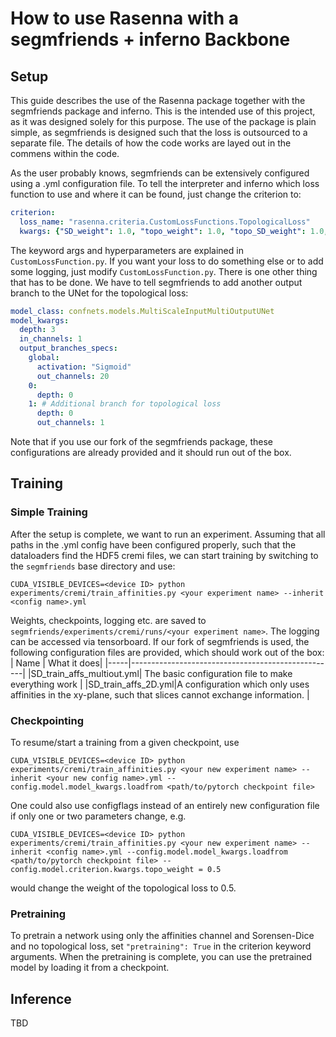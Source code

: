 # How to use Rasenna with a segmfriends + inferno Backbone

## Setup
This guide describes the use of the Rasenna package together with the segmfriends package and inferno. This is the intended use of this project, as it was designed solely for this purpose. The use of the package is plain simple, as segmfriends is designed such that the loss is outsourced to a separate file.
The details of how the code works are layed out in the commens within the code.

As the user probably knows, segmfriends can be extensively configured using a .yml configuration file.
To tell the interpreter and inferno which loss function to use and where it can be found, just change the criterion to:
```YAML
criterion:
  loss_name: "rasenna.criteria.CustomLossFunctions.TopologicalLoss"
  kwargs: {"SD_weight": 1.0, "topo_weight": 1.0, "topo_SD_weight": 1.0, "pretraining": False}
```
The keyword args and hyperparameters are explained in ```CustomLossFunction.py```. If you want your loss to do something else or to add some logging, just modify ```CustomLossFunction.py```.
There is one other thing that has to be done. We have to tell segmfriends to add another output branch to the UNet for the topological loss:

```YAML
model_class: confnets.models.MultiScaleInputMultiOutputUNet
model_kwargs:
  depth: 3
  in_channels: 1
  output_branches_specs: 
    global:
      activation: "Sigmoid"
      out_channels: 20
    0:
      depth: 0
    1: # Additional branch for topological loss
      depth: 0
      out_channels: 1
```
Note that if you use our fork of the segmfriends package, these configurations are already provided and it should run out of the box.

## Training

### Simple Training
After the setup is complete, we want to run an experiment. Assuming that all paths in the .yml config have been configured properly, such that the dataloaders find the HDF5 cremi files, we can start training by switching to the ```segmfriends``` base directory and use:
```shell
CUDA_VISIBLE_DEVICES=<device ID> python experiments/cremi/train_affinities.py <your experiment name> --inherit <config name>.yml
```
Weights, checkpoints, logging etc. are saved to ```segmfriends/experiments/cremi/runs/<your experiment name>```. The logging can be accessed via tensorboard.
If our fork of segmfriends is used, the following configuration files are provided, which should work out of the box:
| Name | What it does|
|-----|---------------------------------------------------|
|SD_train_affs_multiout.yml| The basic configuration file to make everything work |
|SD_train_affs_2D.yml|A configuration which only uses affinities in the  xy-plane, such that slices cannot exchange information. |

### Checkpointing

To resume/start a training from a given checkpoint, use
```shell
CUDA_VISIBLE_DEVICES=<device ID> python experiments/cremi/train_affinities.py <your new experiment name> --inherit <your new config name>.yml --config.model.model_kwargs.loadfrom <path/to/pytorch checkpoint file>
```
One could also use configflags instead of an entirely new configuration file if only one or two parameters change, e.g. 
```shell
CUDA_VISIBLE_DEVICES=<device ID> python experiments/cremi/train_affinities.py <your new experiment name> --inherit <config name>.yml --config.model.model_kwargs.loadfrom <path/to/pytorch checkpoint file> --config.model.criterion.kwargs.topo_weight = 0.5
```
would change the weight of the topological loss to 0.5.

### Pretraining
To pretrain a network using only the affinities channel and Sorensen-Dice and no topological loss, set ```"pretraining": True``` in the criterion keyword arguments.
When the pretraining is complete, you can use the pretrained model by loading it from a checkpoint.

## Inference

TBD

